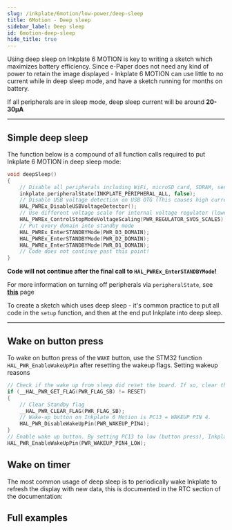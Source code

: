 ```yaml
---
slug: /inkplate/6motion/low-power/deep-sleep
title: 6Motion - Deep sleep
sidebar_label: Deep sleep
id: 6motion-deep-sleep
hide_title: true
---
```


<SectionTitle title="Deep sleep" backgroundImage="/img/deepsleep.jpg" />

Using deep sleep on Inkplate 6 MOTION is key to writing a sketch which maximizes battery efficiency. Since e-Paper does not need any kind of power to retain the image displayed - Inkplate 6 MOTION can use little to no current while in deep sleep mode, and have a sketch running for months on battery.

<InfoBox>If all peripherals are in sleep mode, deep sleep current will be around **20-30µA**</InfoBox>

---

## Simple deep sleep

The function below is a compound of all function calls required to put Inkplate 6 MOTION in deep sleep mode:

```cpp
void deepSleep()
{
    // Disable all peripherals including WiFi, microSD card, SDRAM, sensors etc
    inkplate.peripheralState(INKPLATE_PERIPHERAL_ALL, false);
    // Disable USB voltage detection on USB OTG (This causes high current consumption in sleep!)
    HAL_PWREx_DisableUSBVoltageDetector();
    // Use different voltage scale for internal voltage regulator (lower current consumption in sleep mode)
    HAL_PWREx_ControlStopModeVoltageScaling(PWR_REGULATOR_SVOS_SCALE5);
    // Put every domain into standby mode
    HAL_PWREx_EnterSTANDBYMode(PWR_D3_DOMAIN);
    HAL_PWREx_EnterSTANDBYMode(PWR_D2_DOMAIN);
    HAL_PWREx_EnterSTANDBYMode(PWR_D1_DOMAIN);
    // Code does not continue past this point!
}
```
<WarningBox>**Code will not continue after the final call to `HAL_PWREx_EnterSTANDBYMode`!**</WarningBox>

<InfoBox>For more information on turning off peripherals via `peripheralState`, see [**this**](/inkplate/6motion/peripherals/introduction#powering-off) page</InfoBox>

To create a sketch which uses deep sleep - it's common practice to put all code in the `setup` function, and then at the end put Inkplate into deep sleep.

---

## Wake on button press

To wake on button press of the `WAKE` button, use the STM32 function `HAL_PWR_EnableWakeUpPin` after resetting the wakeup flags. Setting wakeup reasons  
```cpp
// Check if the wake up from sleep did reset the board. If so, clear the flags
if (__HAL_PWR_GET_FLAG(PWR_FLAG_SB) != RESET)
{
    // Clear Standby flag
    __HAL_PWR_CLEAR_FLAG(PWR_FLAG_SB);
    // Wake-up button on Inkplate 6 Motion is PC13 = WAKEUP PIN 4.
    HAL_PWR_DisableWakeUpPin(PWR_WAKEUP_PIN4);
}
// Enable wake up button. By setting PC13 to low (button press), Inkplate will wake up
HAL_PWR_EnableWakeUpPin(PWR_WAKEUP_PIN4_LOW);
```

## Wake on timer

The most common usage of deep sleep is to periodically wake Inkplate to refresh the display with new data, this is documented in the RTC section of the documentation:
<QuickLink 
  title="RTC deep sleep wakeup" 
  description="How to use the built-in RTC to set a timer wake up from deep sleep"
  url="https://github.com/SolderedElectronics/Inkplate_Motion_Arduino_Library/blob/main/examples/Inkplate6Motion/Advanced/DeepSleep/Inkplate_6_Motion_Deep_Sleep/Inkplate_6_Motion_Deep_Sleep.ino" 
/>

## Full examples

<QuickLink 
  title="Inkplate 6 MOTION deep sleep example" 
  description="This example demonstrates a sketch structured around deep sleep, it's an overview of all the deep sleep possibilies on Inkplate 6 MOTION, with waking on timer or pushbutton"
  url="https://github.com/SolderedElectronics/Inkplate_Motion_Arduino_Library/blob/main/examples/Inkplate6Motion/Advanced/DeepSleep/Inkplate_6_Motion_Deep_Sleep/Inkplate_6_Motion_Deep_Sleep.ino" 
/>